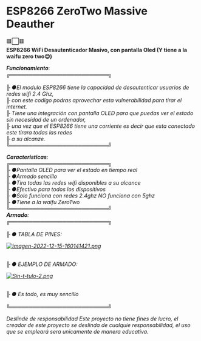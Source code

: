 # ESP8266 ZeroTwo Massive Deauther
🟩⬜🟥<br>
<b>ESP8266 WiFi Desautenticador Masivo, con pantalla Oled (Y tiene a la waifu zero two😉)</b><br>

<p><i><b>Funcionamiento</i></b>:
  <br>╔══════════════════════════╗</br>
<br><i>╟ ●El modulo ESP8266 tiene la capacidad de desautenticar usuarios de redes wifi 2.4 Ghz,
<br>╟ con este codigo podras aprovechar esta vulnerabilidad para tirar el internet.
<br>╟ Tiene una integración con pantalla OLED para que puedas ver el estado sin necesidad de un ordenador,
<br>╟ una vez que el ESP8266 tiene una corriente es decir que esta conectado este tirara todas las redes
<br>╟ a su alcanze.</i>
<br>╚══════════════════════════╝
<br>
<p><i><b>Caracteristicas</i></b>:
<br>╔══════════════════════════╗
<br><i>╟ ●Pantalla OLED para ver el estado en tiempo real
<br>╟ ●Armado sencillo
<br>╟ ●Tira todas las redes wifi disponibles a su alcance
<br>╟ ●Efectivo para todos los dispositivos
<br>╟ ●Solo funciona con redes 2.4ghz NO funciona con 5ghz
<br>╟ ●Tiene a la waifu ZeroTwo
<br>╚══════════════════════════╝
<br>
<i><b>Armado</b></i>:
  <br>╔══════════════════════════╗</br>
  <br>╟ ● TABLA DE PINES: </br>
  
[![imagen-2022-12-15-160141421.png](https://i.postimg.cc/nV5w8Xyd/imagen-2022-12-15-160141421.png)](https://postimg.cc/fkcvmRTX)

  <br>╟ ● EJEMPLO DE ARMADO: </br>

[![Sin-t-tulo-2.png](https://i.postimg.cc/W4yjQNT0/Sin-t-tulo-2.png)](https://postimg.cc/GBvZD1Bp)

  <br>╟ ● Es todo, es muy sencillo </br>
<br>╚══════════════════════════╝</br>

Deslinde de responsabilidad
Este proyecto no tiene fines de lucro, el creador de este proyecto se deslinda de cualquie responsabilidad,
el uso que se empleará  sera unicamente de manera educativa.


